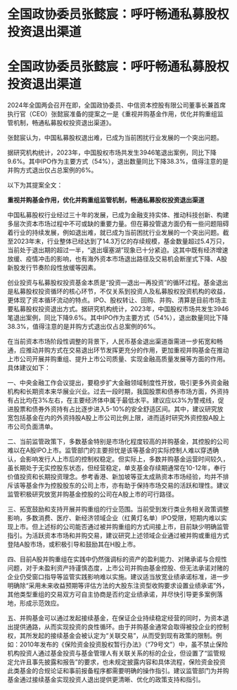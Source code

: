 # 全国政协委员张懿宸：呼吁畅通私募股权投资退出渠道

# 全国政协委员张懿宸：呼吁畅通私募股权投资退出渠道

2024年全国两会召开在即，全国政协委员、中信资本控股有限公司董事长兼首席执行官（CEO）张懿宸准备的提案之一是《重视并购基金作用，优化并购重组监管机制，畅通私募股权投资退出渠道》。

张懿宸认为，中国私募股权退出难，已成为当前困扰行业发展的一个突出问题。

据研究机构统计，2023年，中国股权市场共发生3946笔退出案例，同比下降9.6%。其中IPO作为主要方式（54%），退出数量同比下降38.3%，值得注意的是并购方式退出仅占总案例的6%。

以下为其提案全文：

**重视并购基金作用，优化并购重组监管机制，畅通私募股权投资退出渠道**

中国私募股权行业经过三十年的发展，已成为金融支持实体、推动科技创新、构建多层次资本市场过程中不可或缺的重要力量。但在募投管退方面仍有一些问题阻碍着行业的持续发展，例如退出难，就已成为当前困扰行业发展的一个突出问题。截至2023年末，行业整体已经达到了14.3万亿的存续规模，基金数量超过5.4万只，当前处于退出期的超过一半，“退出堰塞湖”现象已十分紧迫。这其中既有经济增速放缓、疫情冲击的影响，也有海外资本市场退出路径及交易机会断崖式下降、A股新股发行节奏阶段性放缓等因素。

创业投资与私募股权投资基金本质是“投资—退出—再投资”的循环过程。基金退出是私募股权投资循环的核心环节，不仅关系到投资人及私募股权投资机构的收益，更体现了资本循环流动的特点。IPO、股权转让、回购、并购、清算是目前市场主要私募股权投资退出方式。据研究机构统计，2023年，中国股权市场共发生3946笔退出案例，同比下降9.6%。其中IPO作为主要方式（54%），退出数量同比下降38.3%，值得注意的是并购方式退出仅占总案例的6%。

在当前资本市场阶段性调整的背景下，人民币基金退出渠道亟需进一步拓宽和畅通，应推动并购方式在交易退出环节发挥更充分的作用，更加重视并购基金在推动上市公司开展并购重组、提升上市公司质量、实现金融高质量发展等方面的作用。具体建议如下：

一、中央金融工作会议提出，要稳步扩大金融领域制度性开放，吸引更多外资金融机构和长期资本来华展业兴业。过去一段时期，我国股票和债券市场方面，外资持有占比均在3%左右，在主要经济体中属于最低水平。建议应以3%为警戒线，促进股票和债券外资持有占比逐步进入5-10%的安全舒适区间。其中，建议研究放宽包括基金在内的外资持股A股上市公司比例上限，进而适时研究外资控股A股上市公司负面清单。

二、当前监管政策下，多数基金特别是市场化程度较高的并购基金，其控股的公司难以在A股IPO上市。监管部门的主要担忧是该等基金的实际控制人难以穿透确认，会影响发行人上市后的控制权稳定。但实际上，多数并购基金运营时间较久，虽长期处于无实控股东状态，但经营稳定，单支基金存续期通常在10-12年，奉行价值投资和长期投资理念。参考香港、新加坡等亚太成熟资本市场经验，均并不排斥该等基金作为控股股东的公司上市，亦有助于保持市场交易的活跃和理性。建议监管积极研究放宽并购基金控股的公司在A股上市的可行路径。

三、拓宽鼓励和支持开展并购重组的行业范围。当前受到发行类业务相关政策调整影响，多数消费、医疗、新经济领域企业（红黄灯名单）IPO受限，短期内难以实现上市。但上述标的公司能否通过被并购重组的方式间接上市，目前缺少明确监管指引。为活跃资本市场和并购交易，建议研究上述领域企业通过被并购或重组方式登陆A股市场，或积极引导和鼓励其在H股上市。

四、目前A股并购重组在实践中仍然强调标的资产的盈利能力、对赌承诺与合规性问题，对于未盈利资产持谨慎态度，上市公司并购由基金控股、但无法承诺对赌的企业仍受窗口指导等监管实践影响难以实施。建议适当放宽业绩承诺标准，进一步明确除“采用未来收益预期等评估方法的大股东注资型收购要求设置业绩承诺”外，其他类型重组的交易双方可自主协商是否约定业绩承诺，并尽快引导更多案例落地，形成示范效应。

五、并购基金可以通过发起接续基金，在保证企业持续稳定经营的同时，为资本退出提供通路，从而实现投资的良性循环。由于并购基金通常会取得被投企业的控制权，其所发起的接续基金会被认定为“关联交易”，从而受到现有政策的限制。例如：2010年发布的《保险资金投资股权暂行办法》（“79号文”）中，虽不禁止保险机构投资人通过基金投资与基金管理人有关联关系的标的企业，但设置了“监管规定允许且事先披露和报告”的要求，也未规定披露内容和具体流程，保险资金投资此类基金的合规论证和事前报备程序都需要明确的操作指引。建议监管部门为并购基金通过接续基金实现投资人退出提供更清晰、优化的政策支持和指引。

